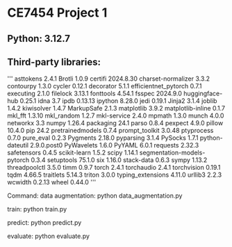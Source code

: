 # CE7454 Project 1 


## Python: 3.12.7


## Third-party libraries:
'''
asttokens                   2.4.1
Brotli                      1.0.9
certifi                     2024.8.30
charset-normalizer          3.3.2
contourpy                   1.3.0
cycler                      0.12.1
decorator                   5.1.1
efficientnet_pytorch        0.7.1
executing                   2.1.0
filelock                    3.13.1
fonttools                   4.54.1
fsspec                      2024.9.0
huggingface-hub             0.25.1
idna                        3.7
ipdb                        0.13.13
ipython                     8.28.0
jedi                        0.19.1
Jinja2                      3.1.4
joblib                      1.4.2
kiwisolver                  1.4.7
MarkupSafe                  2.1.3
matplotlib                  3.9.2
matplotlib-inline           0.1.7
mkl_fft                     1.3.10
mkl_random                  1.2.7
mkl-service                 2.4.0
mpmath                      1.3.0
munch                       4.0.0
networkx                    3.3
numpy                       1.26.4
packaging                   24.1
parso                       0.8.4
pexpect                     4.9.0
pillow                      10.4.0
pip                         24.2
pretrainedmodels            0.7.4
prompt_toolkit              3.0.48
ptyprocess                  0.7.0
pure_eval                   0.2.3
Pygments                    2.18.0
pyparsing                   3.1.4
PySocks                     1.7.1
python-dateutil             2.9.0.post0
PyWavelets                  1.6.0
PyYAML                      6.0.1
requests                    2.32.3
safetensors                 0.4.5
scikit-learn                1.5.2
scipy                       1.14.1
segmentation-models-pytorch 0.3.4
setuptools                  75.1.0
six                         1.16.0
stack-data                  0.6.3
sympy                       1.13.2
threadpoolctl               3.5.0
timm                        0.9.7
torch                       2.4.1
torchaudio                  2.4.1
torchvision                 0.19.1
tqdm                        4.66.5
traitlets                   5.14.3
triton                      3.0.0
typing_extensions           4.11.0
urllib3                     2.2.3
wcwidth                     0.2.13
wheel                       0.44.0
'''

Command:
data augmentation:
python data_augmentation.py

train:
python train.py

predict:
python predict.py

evaluate:
python evaluate.py
